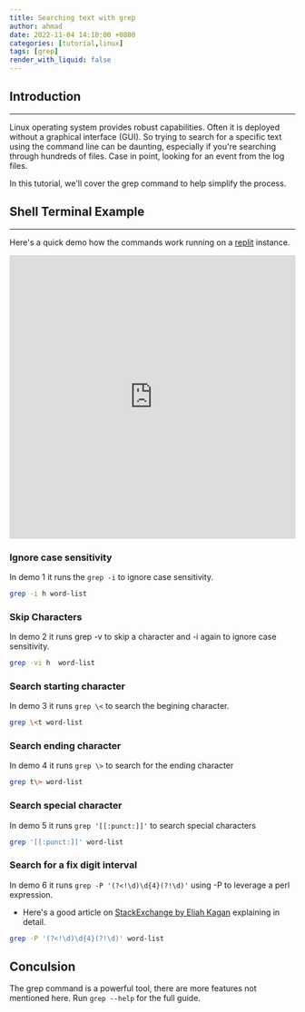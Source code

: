 ```yaml
---
title: Searching text with grep
author: ahmad
date: 2022-11-04 14:10:00 +0800
categories: [tutorial,linux]
tags: [grep]
render_with_liquid: false
---
```


## Introduction
---
Linux operating system provides robust capabilities. Often it is deployed without a graphical interface (GUI). So trying to search for a specific text using the command line can be daunting, especially if you're searching through hundreds of files. Case in point, looking for an event from the log files.

In this tutorial, we'll cover the grep command to help simplify the process.

## Shell Terminal Example
---
Here's a quick demo how the commands work running on a [replit](https://replit.com/) instance.
<iframe frameborder="0" width="100%" height="500px" src="https://replit.com/@AhmadBuhari/bashtime-with-grep?embed=true"></iframe>

### Ignore case sensitivity
In demo 1 it  runs the  `grep -i` to ignore case sensitivity.
```bash
grep -i h word-list
```

### Skip Characters
In demo 2 it runs grep -v to skip a character and -i again to ignore case sensitivity.
```bash
grep -vi h  word-list
```

### Search starting character
In demo 3 it runs `grep \<` to search the begining character.
```bash
grep \<t word-list
```

### Search ending character
In demo 4 it runs `grep \>` to search for the ending character
```bash
grep t\> word-list
```


### Search special character
In demo 5 it runs `grep '[[:punct:]]'` to search special characters
```bash
grep '[[:punct:]]' word-list
```

### Search for a fix digit interval
In demo 6 it runs `grep -P '(?<!\d)\d{4}(?!\d)'` using -P to leverage a perl expression.
- Here's a good article on [StackExchange by Eliah Kagan](https://askubuntu.com/questions/538730/how-to-grep-for-groups-of-n-digits-but-no-more-than-n) explaining in detail.

```bash
grep -P '(?<!\d)\d{4}(?!\d)' word-list
```

## Conculsion
The grep command is a powerful tool, there are more features not mentioned here. Run `grep --help` for the full guide.


